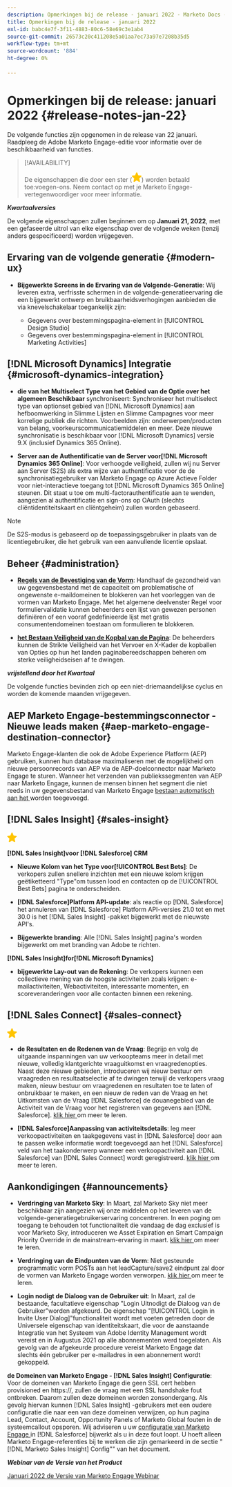 ```yaml
---
description: Opmerkingen bij de release - januari 2022 - Marketo Docs - Productdocumentatie
title: Opmerkingen bij de release - januari 2022
exl-id: babc4e7f-3f11-4883-80c6-58e69c3e1ab4
source-git-commit: 26573c20c411208e5a01aa7ec73a97e7208b35d5
workflow-type: tm+mt
source-wordcount: '884'
ht-degree: 0%

---
```


# Opmerkingen bij de release: januari 2022 {#release-notes-jan-22}

De volgende functies zijn opgenomen in de release van 22 januari. Raadpleeg de Adobe Marketo Engage-editie voor informatie over de beschikbaarheid van functies.

>[!AVAILABILITY]
>
>De eigenschappen die door een ster (![ worden aangegeven ster ](assets/yellow-star.png)) worden betaald toe:voegen-ons. Neem contact op met je Marketo Engage-vertegenwoordiger voor meer informatie.

**_Kwartaalversies_**

De volgende eigenschappen zullen beginnen om op **Januari 21, 2022**, met een gefaseerde uitrol van elke eigenschap over de volgende weken (tenzij anders gespecificeerd) worden vrijgegeven.

## Ervaring van de volgende generatie {#modern-ux}

* **Bijgewerkte Screens in de Ervaring van de Volgende-Generatie**: Wij leveren extra, verfrisste schermen in de volgende-generatieervaring die een bijgewerkt ontwerp en bruikbaarheidsverhogingen aanbieden die via knevelschakelaar toegankelijk zijn:

   * Gegevens over bestemmingspagina-element in [!UICONTROL Design Studio]
   * Gegevens over bestemmingspagina-element in [!UICONTROL Marketing Activities]

## [!DNL Microsoft Dynamics] Integratie {#microsoft-dynamics-integration}

* **die van het Multiselect Type van het Gebied van de Optie over het algemeen Beschikbaar** synchroniseert: Synchroniseer het multiselect type van optionset gebied van [!DNL Microsoft Dynamics] aan hefboomwerking in Slimme Lijsten en Slimme Campagnes voor meer korrelige publiek die richten. Voorbeelden zijn: onderwerpen/producten van belang, voorkeurscommunicatiemiddelen en meer. Deze nieuwe synchronisatie is beschikbaar voor [!DNL Microsoft Dynamics] versie 9.X (inclusief Dynamics 365 Online).

* **Server aan de Authentificatie van de Server voor[!DNL Microsoft Dynamics 365 Online]**: Voor verhoogde veiligheid, zullen wij nu Server aan Server (S2S) als extra wijze van authentificatie voor de de synchronisatiegebruiker van Marketo Engage op Azure Actieve Folder voor niet-interactieve toegang tot [!DNL Microsoft Dynamics 365 Online] steunen. Dit staat u toe om multi-factorauthentificatie aan te wenden, aangezien al authentificatie en sign-ons op OAuth (slechts cliëntidentiteitskaart en cliëntgeheim) zullen worden gebaseerd.

>[!NOTE]
>
>De S2S-modus is gebaseerd op de toepassingsgebruiker in plaats van de licentiegebruiker, die het gebruik van een aanvullende licentie opslaat.

## Beheer {#administration}

* **[Regels van de Bevestiging van de Vorm](/help/marketo/product-docs/administration/settings/global-form-validation-rules.md)**: Handhaaf de gezondheid van uw gegevensbestand met de capaciteit om problematische of ongewenste e-maildomeinen te blokkeren van het voorleggen van de vormen van Marketo Engage. Met het algemene deelvenster Regel voor formuliervalidatie kunnen beheerders een lijst van gewezen personen definiëren of een vooraf gedefinieerde lijst met gratis consumentendomeinen toestaan om formulieren te blokkeren.

* **[het Bestaan Veiligheid van de Kopbal van de Pagina](/help/marketo/product-docs/administration/settings/landing-page-headers.md)**: De beheerders kunnen de Strikte Veiligheid van het Vervoer en X-Kader de kopballen van Opties op hun het landen paginabereedschappen beheren om sterke veiligheidseisen af te dwingen.

**_vrijstellend door het Kwartaal_**

De volgende functies bevinden zich op een niet-driemaandelijkse cyclus en worden de komende maanden vrijgegeven.

## AEP Marketo Engage-bestemmingsconnector - Nieuwe leads maken {#aep-marketo-engage-destination-connector}

Marketo Engage-klanten die ook de Adobe Experience Platform (AEP) gebruiken, kunnen hun database maximaliseren met de mogelijkheid om nieuwe persoonrecords van AEP via de AEP-doelconnector naar Marketo Engage te sturen. Wanneer het verzenden van publiekssegmenten van AEP naar Marketo Engage, kunnen de mensen binnen het segment die niet reeds in uw gegevensbestand van Marketo Engage [ bestaan automatisch aan het ](/help/marketo/product-docs/core-marketo-concepts/smart-lists-and-static-lists/static-lists/push-an-adobe-experience-platform-segment-to-a-marketo-static-list.md) worden toegevoegd.

## [!DNL Sales Insight] {#sales-insight}

![ (star) ](assets/yellow-star.png)

**[!DNL Sales Insight]voor [!DNL Salesforce] CRM**

* **Nieuwe Kolom van het Type voor[!UICONTROL Best Bets]**: De verkopers zullen snellere inzichten met een nieuwe kolom krijgen geëtiketteerd &quot;Type&quot;om tussen lood en contacten op de [!UICONTROL Best Bets] pagina te onderscheiden.

* **[!DNL Salesforce]Platform API-update**: als reactie op [!DNL Salesforce] het annuleren van [!DNL Salesforce] Platform API-versies 21.0 tot en met 30.0 is het [!DNL Sales Insight] -pakket bijgewerkt met de nieuwste API&#39;s.

* **Bijgewerkte branding**: Alle [!DNL Sales Insight] pagina&#39;s worden bijgewerkt om met branding van Adobe te richten.

**[!DNL Sales Insight]for[!DNL Microsoft Dynamics]**

* **bijgewerkte Lay-out van de Rekening**: De verkopers kunnen een collectieve mening van de hoogste activiteiten zoals krijgen: e-mailactiviteiten, Webactiviteiten, interessante momenten, en scoreveranderingen voor alle contacten binnen een rekening.

## [!DNL Sales Connect] {#sales-connect}

![ (star) ](assets/yellow-star.png)

* **de Resultaten en de Redenen van de Vraag**: Begrijp en volg de uitgaande inspanningen van uw verkoopteams meer in detail met nieuwe, volledig klantgerichte vraaguitkomst en vraagredenopties. Naast deze nieuwe gebieden, introduceren wij nieuw bestuur om vraagreden en resultaatselectie af te dwingen terwijl de verkopers vraag maken, nieuw bestuur om vraagredenen en resultaten toe te laten of onbruikbaar te maken, en een nieuw de reden van de Vraag en het Uitkomsten van de Vraag [!DNL Salesforce] de douanegebied van de Activiteit van de Vraag voor het registreren van gegevens aan [!DNL Salesforce]. [ klik hier ](https://nation.marketo.com/t5/product-blogs/sales-connect-enhancements-to-call-outcomes-q1-22-release/ba-p/319812) om meer te leren.

* **[!DNL Salesforce]Aanpassing van activiteitsdetails**: leg meer verkoopactiviteiten en taakgegevens vast in [!DNL Salesforce] door aan te passen welke informatie wordt toegevoegd aan het [!DNL Salesforce] veld van het taakonderwerp wanneer een verkoopactiviteit aan [!DNL Salesforce] van [!DNL Sales Connect] wordt geregistreerd. [ klik hier ](https://nation.marketo.com/t5/product-blogs/sales-connect-enahncements-to-activity-logging-to-salesforce-q1/ba-p/319819) om meer te leren.

## Aankondigingen {#announcements}

* **Verdringing van Marketo Sky**: In Maart, zal Marketo Sky niet meer beschikbaar zijn aangezien wij onze middelen op het leveren van de volgende-generatiegebruikerservaring concentreren. In een poging om toegang te behouden tot functionaliteit die vandaag de dag exclusief is voor Marketo Sky, introduceren we Asset Expiration en Smart Campaign Priority Override in de mainstream-ervaring in maart. [ klik hier ](https://nation.marketo.com/t5/the-modern-ux/marketo-sky-deprecation-notice/ba-p/320115#M33) om meer te leren.

* **Verdringing van de Eindpunten van de Vorm**: Niet gesteunde programmatic vorm POSTs aan het leadCapture/save2 eindpunt zal door de vormen van Marketo Engage worden verworpen. [ klik hier ](https://nation.marketo.com/t5/product-documents/updated-october-2021-upcoming-changes-to-the-marketo-engage-form/ta-p/306631) om meer te leren.

* **Login nodigt de Dialoog van de Gebruiker uit**: In Maart, zal de bestaande, facultatieve eigenschap &quot;Login Uitnodigt de Dialoog van de Gebruiker&quot;worden afgekeurd. De eigenschap &quot;[!UICONTROL Login in Invite User Dialog]&quot;functionaliteit wordt met voeten getreden door de Universele eigenschap van identiteitskaart, die voor de aanstaande Integratie van het Systeem van Adobe Identity Management wordt vereist en in Augustus 2021 op alle abonnementen werd toegelaten. Als gevolg van de afgekeurde procedure vereist Marketo Engage dat slechts één gebruiker per e-mailadres in een abonnement wordt gekoppeld.

**de Domeinen van Marketo Engage - [!DNL Sales Insight] Configuratie**: Voor de domeinen van Marketo Engage die geen SSL cert hebben provisioned en https://, zullen de vraag met een SSL handshake fout ontbreken. Daarom zullen deze domeinen worden zonsondergang. Als gevolg hiervan kunnen [!DNL Sales Insight] -gebruikers met een oudere configuratie die naar een van deze domeinen verwijzen, op hun pagina Lead, Contact, Account, Opportunity Panels of Marketo Global fouten in de systeemcallout opsporen. Wij adviseren u uw [ configuratie van Marketo Engage ](/help/marketo/product-docs/marketo-sales-insight/msi-for-salesforce/configuration/configure-marketo-sales-insight-in-salesforce-enterprise-unlimited.md) in [!DNL Salesforce] bijwerkt als u in deze fout loopt. U hoeft alleen Marketo Engage-referenties bij te werken die zijn gemarkeerd in de sectie &quot;[!DNL Marketo Sales Insight] Config&quot;&quot; van het document.

**_Webinar van de Versie van het Product_**

[ Januari 2022 de Versie van Marketo Engage Webinar ](https://engage.marketo.com/2022_January_Release_Webinar_DemandPage.html)
